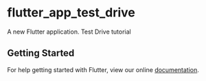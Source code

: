 # flutter_app_test_drive

A new Flutter application. Test Drive tutorial

## Getting Started

For help getting started with Flutter, view our online
[documentation](https://flutter.io/).
